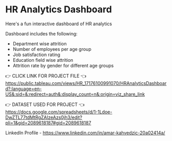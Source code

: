 # HR Analytics Dashboard

Here's a fun interactive dashboard of HR analytics

Dashboard includes the following:
- Department wise attrition
- Number of employees per age group
- Job satisfaction rating
- Education field wise attrition
- Attrition rate by gender for different age groups

👉 CLICK LINK FOR PROJECT FILE 👈
https://public.tableau.com/views/HR_17176100991070/HRAnalyticsDashboard?:language=en-US&:sid=&:redirect=auth&:display_count=n&:origin=viz_share_link

👉 DATASET USED FOR PROJECT 👈
https://docs.google.com/spreadsheets/d/1-1Ldoe-DwZTL77tdMtRgZAIzeAzs0jh3/edit?pli=1&gid=2089618187#gid=2089618187

LinkedIn Profile - https://www.linkedin.com/in/amar-kahvedzic-20a02414a/

